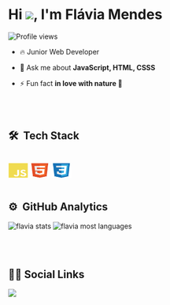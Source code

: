 <h1 align="left">Hi <img src="https://raw.githubusercontent.com/kaueMarques/kaueMarques/master/hi.gif" width="10px">, I'm Flávia Mendes</h1>
<p align="left"> <img src="https://komarev.com/ghpvc/?username=fl3via&color=yellow" alt="Profile views" /> </p>

- 🔥 Junior Web Developer 

- 💬 Ask me about **JavaScript, HTML, CSSS**

- ⚡ Fun fact **in love with nature 🌱**

<br><br>

## 🛠 &nbsp;Tech Stack

<div align="left" valign="top"><br>
 <img align="center" alt="Js" height="30" width="40" src="https://raw.githubusercontent.com/devicons/devicon/master/icons/javascript/javascript-plain.svg">
 <img align="center" alt="HTML" height="30" width="40" src="https://raw.githubusercontent.com/devicons/devicon/master/icons/html5/html5-original.svg">
 <img align="center" alt="CSS" height="30" width="40" src="https://raw.githubusercontent.com/devicons/devicon/master/icons/css3/css3-original.svg">
</div><br>
  
  ## ⚙️ &nbsp;GitHub Analytics

<p align="left">
<img width="530em" src="https://github-readme-stats.vercel.app/api?username=fl3via&show_icons=true&theme=vision-friendly-dark" alt="flavia stats"/>
<img width="530em" src="https://github-readme-stats.vercel.app/api/top-langs/?username=fl3via&layout=compact&theme=vision-friendly-dark" alt="flavia most languages"/>
</p>

<br><br>

## 👩🏻&nbsp;Social Links

 <a href="https://www.linkedin.com/in/fl%C3%A1via-mendes-066340232/" target="_blank"><img src="https://img.shields.io/badge/-LinkedIn-%230077B5?style=for-the-badge&logo=linkedin&logoColor=white" target="_blank"></a> 
